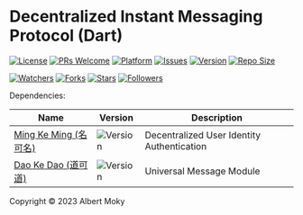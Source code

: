 # Decentralized Instant Messaging Protocol (Dart)

[![License](https://img.shields.io/github/license/dimchat/core-dart)](https://github.com/dimchat/core-dart/blob/master/LICENSE)
[![PRs Welcome](https://img.shields.io/badge/PRs-welcome-brightgreen.svg)](https://github.com/dimchat/core-dart/pulls)
[![Platform](https://img.shields.io/badge/Platform-Dart%203-brightgreen.svg)](https://github.com/dimchat/core-dart/wiki)
[![Issues](https://img.shields.io/github/issues/dimchat/core-dart)](https://github.com/dimchat/core-dart/issues)
[![Version](https://img.shields.io/github/tag/dimchat/core-dart)](https://github.com/dimchat/core-dart/tags)
[![Repo Size](https://img.shields.io/github/repo-size/dimchat/core-dart)](https://github.com/dimchat/core-dart/archive/refs/heads/main.zip)

[![Watchers](https://img.shields.io/github/watchers/dimchat/core-dart)](https://github.com/dimchat/core-dart/watchers)
[![Forks](https://img.shields.io/github/forks/dimchat/core-dart)](https://github.com/dimchat/core-dart/forks)
[![Stars](https://img.shields.io/github/stars/dimchat/core-dart)](https://github.com/dimchat/core-dart/stargazers)
[![Followers](https://img.shields.io/github/followers/dimchat)](https://github.com/orgs/dimchat/followers)

Dependencies:

| Name | Version | Description |
|------|---------|-------------|
| [Ming Ke Ming (名可名)](https://pub.dev/packages/mkm) | ![Version](https://img.shields.io/github/tag/dimchat/mkm-dart) | Decentralized User Identity Authentication |
| [Dao Ke Dao (道可道)](https://pub.dev/packages/dkd) | ![Version](https://img.shields.io/github/tag/dimchat/dkd-dart) | Universal Message Module |

Copyright &copy; 2023 Albert Moky
